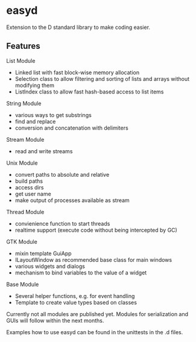 # easyd

Extension to the D standard library to make coding easier.

## Features

List Module

- Linked list with fast block-wise memory allocation
- Selection class to allow filtering and sorting of lists and arrays without modifying them
- ListIndex class to allow fast hash-based access to list items

String Module

- various ways to get substrings
- find and replace
- conversion and concatenation with delimiters

Stream Module

- read and write streams

Unix Module

- convert paths to absolute and relative
- build paths
- access dirs
- get user name
- make output of processes available as stream

Thread Module

- convienience function to start threads
- realtime support (execute code without being intercepted by GC)

GTK Module

- mixin template GuiApp
- ILayoutWindow as recommended base class for main windows
- various widgets and dialogs
- mechanism to bind variables to the value of a widget

Base Module

- Several helper functions, e.g. for event handling
- Template to create value types based on classes

Currently not all modules are published yet. Modules for serialization and GUIs will follow within the next months.

Examples how to use easyd can be found in the unittests in the .d files.
